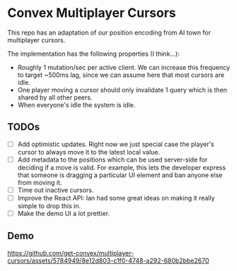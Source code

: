# Convex Multiplayer Cursors

This repo has an adaptation of our position encoding from AI town for multiplayer cursors.

The implementation has the following properties (I think...):
- Roughly 1 mutation/sec per active client. We can increase this frequency to target ~500ms lag, since we can assume here that most cursors are idle.
- One player moving a cursor should only invalidate 1 query which is then shared by all other peers.
- When everyone's idle the system is idle.

## TODOs

- [ ] Add optimistic updates. Right now we just special case the player's cursor to always move it to the latest local value.
- [ ] Add metadata to the positions which can be used server-side for deciding if a move is valid. For example, this lets the developer express that someone is dragging a particular UI element and ban anyone else from moving it.
- [ ] Time out inactive cursors.
- [ ] Improve the React API: Ian had some great ideas on making it really simple to drop this in.
- [ ] Make the demo UI a lot prettier.

## Demo

https://github.com/get-convex/multiplayer-cursors/assets/5784949/8e12d803-c1f0-4748-a292-680b2bbe2670

